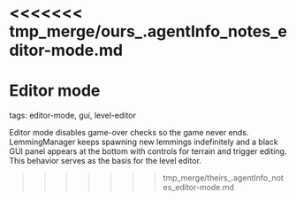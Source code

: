 <<<<<<< tmp_merge/ours_.agentInfo_notes_editor-mode.md
=======
# Editor mode

tags: editor-mode, gui, level-editor

Editor mode disables game-over checks so the game never ends. LemmingManager keeps spawning new lemmings indefinitely and a black GUI panel appears at the bottom with controls for terrain and trigger editing. This behavior serves as the basis for the level editor.
>>>>>>> tmp_merge/theirs_.agentInfo_notes_editor-mode.md
